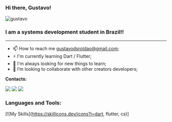 ### Hi there, Gustavo!

<p align="left"> <img src="https://komarev.com/ghpvc/?username=gustavodsroldao&label=Profile%20views&color=0e75b6&style=flat" alt="gustavo" /> </p>

### I am a systems development student in Brazil!!

---

- 📫 How to reach me gustavodsroldao@gmail.com;
- ⚡ I'm currently learning Dart / Flutter;
- 🔭 I'm always looking for new things to learn;
- 💪 I’m looking to collaborate with other creators developers;

**Contacts:**  
<div>
<a href="https://www.linkedin.com/in/gustavodasilveiraroldao/" target="_blank"><img src="https://img.shields.io/badge/-LinkedIn-%230077B5?style=for-the-badge&logo=linkedin&logoColor=white" target="_blank"></a> 
<a href="https://www.instagram.com/gustavodasilveirasr/" target="_blank"><img src="https://img.shields.io/badge/Instagram-E4405F?style=for-the-badge&logo=instagram&logoColor=white" target="_blank"/></a> 
<a href="https://api.whatsapp.com/send?phone=5551980280868" target="_blank"><img src="https://img.shields.io/badge/WhatsApp-25D366?style=for-the-badge&logo=whatsapp&logoColor=white" target="_blank"> </a> 
</div>

### Languages and Tools:

[![My Skills](https://skillicons.dev/icons?i=dart, flutter, cs)]


<br />
<br />
  
[instagram]: https://www.instagram.com/gustavodasilveirasr/
[linkedin]: https://www.linkedin.com/in/gustavodasilveiraroldao/
